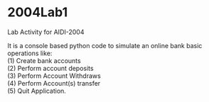# 2004Lab1
Lab Activity for AIDI-2004

It is a console based python code to simulate an online bank basic operations like:
<br>(1) Create bank accounts
<br>(2) Perform account deposits
<br>(3) Perform Account Withdraws
<br>(4) Perform Account(s) transfer
<br>(5) Quit Application.
